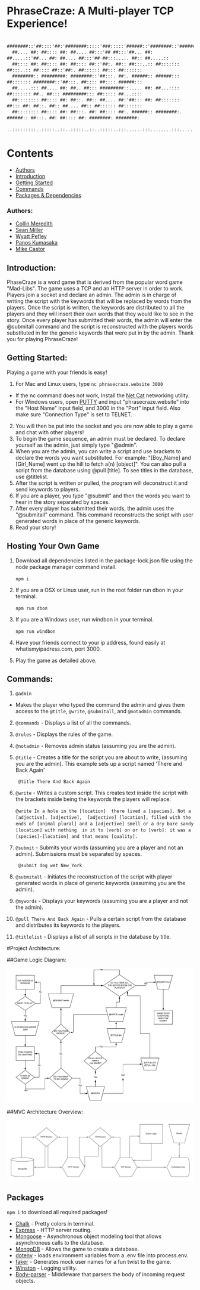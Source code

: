 


# PhraseCraze: A Multi-player TCP Experience!

```
  ########::'##::::'##:'########:::::'###:::::'######::'########::'######::'########:::::'###::::'########:'########:
  ##.... ##: ##:::: ##: ##.... ##:::'## ##:::'##... ##: ##.....::'##... ##: ##.... ##:::'## ##:::..... ##:: ##.....::
  ##:::: ##: ##:::: ##: ##:::: ##::'##:. ##:: ##:::..:: ##::::::: ##:::..:: ##:::: ##::'##:. ##:::::: ##::: ##:::::::
  ########:: #########: ########::'##:::. ##:. ######:: ######::: ##::::::: ########::'##:::. ##:::: ##:::: ######:::
  ##.....::: ##.... ##: ##.. ##::: #########::..... ##: ##...:::: ##::::::: ##.. ##::: #########::: ##::::: ##...::::
  ##:::::::: ##:::: ##: ##::. ##:: ##.... ##:'##::: ##: ##::::::: ##::: ##: ##::. ##:: ##.... ##:: ##:::::: ##:::::::
  ##:::::::: ##:::: ##: ##:::. ##: ##:::: ##:. ######:: ########:. ######:: ##:::. ##: ##:::: ##: ########: ########:
 ..:::::::::..:::::..::..:::::..::..:::::..:::......:::........:::......:::..:::::..::..:::::..::........::........::
```

# Contents
* [Authors](#authors)
* [Introduction](#introduction)
* [Getting Started](#getting-started)
* [Commands](#commands)
* [Packages & Dependencies](#packages)
### Authors: 
- [Collin Meredith](https://github.com/melody2m) 
- [Sean Miller](https://github.com/Deliman206) 
- [Wyatt Pefley](https://github.com/peffles) 
- [Panos Kumasaka](https://github.com/spinaltaper)  
- [Mike Castor](https://github.com/vibecastor)
## Introduction:
PhaseCraze is a word game that is derived from the popular word game "Mad-Libs". The game uses a TCP and an HTTP server in order to work. Players join a socket and declare an admin. The admin is in charge of writing the script with the keywords that will be replaced by words from the players. Once the script is written, the keywords are distributed to all the players and they will insert their own words that they would like to see in the story. Once every player has submitted their words, the admin will enter the @submitall command and the script is reconstructed with the players words substituted in for the generic keywords that were put in by the admin. Thank you for playing PhraseCraze!
## Getting Started:
Playing a game with your friends is easy!
1. For Mac and Linux users, type ```nc phrasecraze.website 3000```
  - If the nc command does not work, Install the [Net Cat](#http://netcat.sourceforge.net/) networking utility. 
- For Windows users, open [PUTTY](https://www.ssh.com/ssh/putty/download) and input "phrasecraze.website" into the "Host Name" input field, and 3000 in the "Port" input field. Also make sure "Connection Type" is set to TELNET.
2. You will then be put into the socket and you are now able to play a game and chat with other players!
3. To begin the game sequence, an admin must be declared. To declare yourself as the admin, just simply type "@admin".
4. When you are the admin, you can write a script and use brackets to declare the words you want substituted. For example: "[Boy_Name] and [Girl_Name] went up the hill to fetch a(n) [object]". You can also pull a script from the database using @pull [title]. To see titles in the database, use @titlelist.
5. After the script is written or pulled, the program will deconstruct it and send keywords to players.
6. If you are a player, you type "@submit" and then the words you want to hear in the story separated by spaces.
7. After every player has submitted their words, the admin uses the "@submitall" command. This command reconstructs the script with user generated words in place of the generic keywords.
8. Read your story!

## Hosting Your Own Game
1. Download all dependencies listed in the package-lock.json file using the node package manager command install.

    ```npm i```

2. If you are a OSX or Linux user, run in the root folder run dbon in your terminal.

    ```npm run dbon```

3. If you are a Windows user, run windbon in your terminal.

    ```npm run windbon```

4. Have your friends connect to your ip address, found easily at whatismyipadress.com, port 3000.

5. Play the game as detailed above.

## Commands:
1. ```@admin``` 
- Makes the player who typed the command the admin and gives them access to the ```@title```, ```@write```,  ```@submitall```, and ```@notadmin``` commands.
2. ```@commands``` - Displays a list of all the commands.
3. ```@rules``` - Displays the rules of the game.
4. ```@notadmin``` - Removes admin status (assuming you are the admin).
5. ```@title``` - Creates a title for the script you are about to write, (assuming you are the admin). This example sets up a script named 'There and Back Again'

        
        @title There And Back Again
         

6. ```@write``` - Writes a custom script. This creates text inside the script with the brackets inside being the keywords the players will replace. 

    ```@write In a hole in the [location]  there lived a [species]. Not a [adjective], [adjective],  [adjective] [location], filled with the ends of [animal plural] and a [adjective] smell or a dry bare sandy [location] with nothing  in it to [verb] on or to [verb]: it was a [species]-[location] and that means [quality].``` 

7. ```@submit``` - Submits your words (assuming you are a player and not an admin). Submissions must be separated by spaces.

        
        @submit dog wet New_York
        

8. ```@submitall``` - Initiates the reconstruction of the script with player generated words in place of generic keywords (assuming you are the admin).
9. ```@mywords``` - Displays your keywords (assuming you are a player and not the admin).
10. ```@pull There And Back Again``` - Pulls a certain script from the database and distributes its keywords to the players.
11. ```@titlelist``` - Displays a list of all scripts in the database by title.

#Project Architecture:


##Game Logic Diagram:



![](src/Assets/Phrase_Craze_Game_Logic.jpeg)

##MVC Architecture Overview:



![](src/Assets/PhraseCraze_Architecture.jpeg)

## Packages
```npm i``` to download all required packages!
- [Chalk](https://www.npmjs.com/package/chalk) - Pretty colors in terminal.
- [Express](https://www.npmjs.com/package/express) - HTTP server routing.
- [Mongoose](https://www.npmjs.com/package/mongoose) - Asynchronous object modeling tool that allows asynchronous calls to the database.
- [MongoDB](https://www.npmjs.com/package/mongodb) - Allows the game to create a database.
- [dotenv](https://www.npmjs.com/package/dotenv) - loads environment variables from a .env file into process.env.
- [faker](https://www.npmjs.com/package/faker) - Generates mock user names for a fun twist to the game.
- [Winston](https://www.npmjs.com/package/winston) - Logging utility.
- [Body-parser](https://www.npmjs.com/package/body-parser) - Middleware that parsers the body of incoming request objects.
